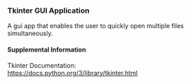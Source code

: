 ### Tkinter GUI Application

A gui app that enables the user to quickly open multiple files simultaneously.

#### Supplemental Information

Tkinter Documentation:  
https://docs.python.org/3/library/tkinter.html